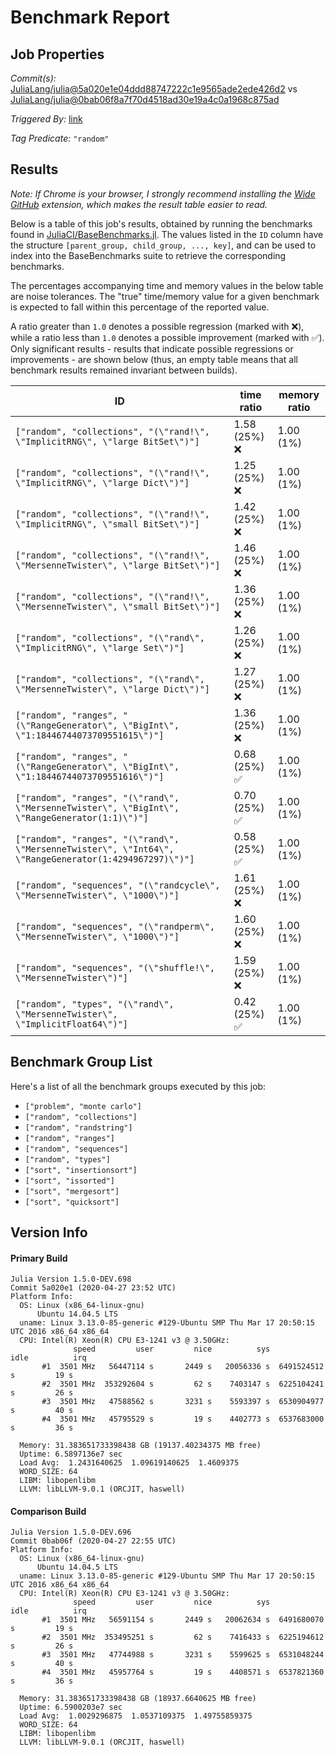 # Benchmark Report

## Job Properties

*Commit(s):* [JuliaLang/julia@5a020e1e04ddd88747222c1e9565ade2ede426d2](https://github.com/JuliaLang/julia/commit/5a020e1e04ddd88747222c1e9565ade2ede426d2) vs [JuliaLang/julia@0bab06f8a7f70d4518ad30e19a4c0a1968c875ad](https://github.com/JuliaLang/julia/commit/0bab06f8a7f70d4518ad30e19a4c0a1968c875ad)

*Triggered By:* [link](https://github.com/JuliaLang/julia/pull/35235#issuecomment-620455102)

*Tag Predicate:* `"random"`

## Results

*Note: If Chrome is your browser, I strongly recommend installing the [Wide GitHub](https://chrome.google.com/webstore/detail/wide-github/kaalofacklcidaampbokdplbklpeldpj?hl=en)
extension, which makes the result table easier to read.*

Below is a table of this job's results, obtained by running the benchmarks found in
[JuliaCI/BaseBenchmarks.jl](https://github.com/JuliaCI/BaseBenchmarks.jl). The values
listed in the `ID` column have the structure `[parent_group, child_group, ..., key]`,
and can be used to index into the BaseBenchmarks suite to retrieve the corresponding
benchmarks.

The percentages accompanying time and memory values in the below table are noise tolerances. The "true"
time/memory value for a given benchmark is expected to fall within this percentage of the reported value.

A ratio greater than `1.0` denotes a possible regression (marked with :x:), while a ratio less
than `1.0` denotes a possible improvement (marked with :white_check_mark:). Only significant results - results
that indicate possible regressions or improvements - are shown below (thus, an empty table means that all
benchmark results remained invariant between builds).

| ID | time ratio | memory ratio |
|----|------------|--------------|
| `["random", "collections", "(\"rand!\", \"ImplicitRNG\", \"large BitSet\")"]` | 1.58 (25%) :x: | 1.00 (1%)  |
| `["random", "collections", "(\"rand!\", \"ImplicitRNG\", \"large Dict\")"]` | 1.25 (25%) :x: | 1.00 (1%)  |
| `["random", "collections", "(\"rand!\", \"ImplicitRNG\", \"small BitSet\")"]` | 1.42 (25%) :x: | 1.00 (1%)  |
| `["random", "collections", "(\"rand!\", \"MersenneTwister\", \"large BitSet\")"]` | 1.46 (25%) :x: | 1.00 (1%)  |
| `["random", "collections", "(\"rand!\", \"MersenneTwister\", \"small BitSet\")"]` | 1.36 (25%) :x: | 1.00 (1%)  |
| `["random", "collections", "(\"rand\", \"ImplicitRNG\", \"large Set\")"]` | 1.26 (25%) :x: | 1.00 (1%)  |
| `["random", "collections", "(\"rand\", \"MersenneTwister\", \"large Dict\")"]` | 1.27 (25%) :x: | 1.00 (1%)  |
| `["random", "ranges", "(\"RangeGenerator\", \"BigInt\", \"1:18446744073709551615\")"]` | 1.36 (25%) :x: | 1.00 (1%)  |
| `["random", "ranges", "(\"RangeGenerator\", \"BigInt\", \"1:18446744073709551616\")"]` | 0.68 (25%) :white_check_mark: | 1.00 (1%)  |
| `["random", "ranges", "(\"rand\", \"MersenneTwister\", \"BigInt\", \"RangeGenerator(1:1)\")"]` | 0.70 (25%) :white_check_mark: | 1.00 (1%)  |
| `["random", "ranges", "(\"rand\", \"MersenneTwister\", \"Int64\", \"RangeGenerator(1:4294967297)\")"]` | 0.58 (25%) :white_check_mark: | 1.00 (1%)  |
| `["random", "sequences", "(\"randcycle\", \"MersenneTwister\", \"1000\")"]` | 1.61 (25%) :x: | 1.00 (1%)  |
| `["random", "sequences", "(\"randperm\", \"MersenneTwister\", \"1000\")"]` | 1.60 (25%) :x: | 1.00 (1%)  |
| `["random", "sequences", "(\"shuffle!\", \"MersenneTwister\")"]` | 1.59 (25%) :x: | 1.00 (1%)  |
| `["random", "types", "(\"rand\", \"MersenneTwister\", \"ImplicitFloat64\")"]` | 0.42 (25%) :white_check_mark: | 1.00 (1%)  |

## Benchmark Group List

Here's a list of all the benchmark groups executed by this job:

- `["problem", "monte carlo"]`
- `["random", "collections"]`
- `["random", "randstring"]`
- `["random", "ranges"]`
- `["random", "sequences"]`
- `["random", "types"]`
- `["sort", "insertionsort"]`
- `["sort", "issorted"]`
- `["sort", "mergesort"]`
- `["sort", "quicksort"]`

## Version Info

#### Primary Build

```
Julia Version 1.5.0-DEV.698
Commit 5a020e1 (2020-04-27 23:52 UTC)
Platform Info:
  OS: Linux (x86_64-linux-gnu)
      Ubuntu 14.04.5 LTS
  uname: Linux 3.13.0-85-generic #129-Ubuntu SMP Thu Mar 17 20:50:15 UTC 2016 x86_64 x86_64
  CPU: Intel(R) Xeon(R) CPU E3-1241 v3 @ 3.50GHz: 
              speed         user         nice          sys         idle          irq
       #1  3501 MHz   56447114 s       2449 s   20056336 s  6491524512 s         19 s
       #2  3501 MHz  353292604 s         62 s    7403147 s  6225104241 s         26 s
       #3  3501 MHz   47588562 s       3231 s    5593397 s  6530904977 s         40 s
       #4  3501 MHz   45795529 s         19 s    4402773 s  6537683000 s         36 s
       
  Memory: 31.383651733398438 GB (19137.40234375 MB free)
  Uptime: 6.5897136e7 sec
  Load Avg:  1.2431640625  1.09619140625  1.4609375
  WORD_SIZE: 64
  LIBM: libopenlibm
  LLVM: libLLVM-9.0.1 (ORCJIT, haswell)

```

#### Comparison Build

```
Julia Version 1.5.0-DEV.696
Commit 0bab06f (2020-04-27 22:55 UTC)
Platform Info:
  OS: Linux (x86_64-linux-gnu)
      Ubuntu 14.04.5 LTS
  uname: Linux 3.13.0-85-generic #129-Ubuntu SMP Thu Mar 17 20:50:15 UTC 2016 x86_64 x86_64
  CPU: Intel(R) Xeon(R) CPU E3-1241 v3 @ 3.50GHz: 
              speed         user         nice          sys         idle          irq
       #1  3501 MHz   56591154 s       2449 s   20062634 s  6491680070 s         19 s
       #2  3501 MHz  353495251 s         62 s    7416433 s  6225194612 s         26 s
       #3  3501 MHz   47744988 s       3231 s    5599625 s  6531048244 s         40 s
       #4  3501 MHz   45957764 s         19 s    4408571 s  6537821360 s         36 s
       
  Memory: 31.383651733398438 GB (18937.6640625 MB free)
  Uptime: 6.5900203e7 sec
  Load Avg:  1.0029296875  1.0537109375  1.49755859375
  WORD_SIZE: 64
  LIBM: libopenlibm
  LLVM: libLLVM-9.0.1 (ORCJIT, haswell)

```
